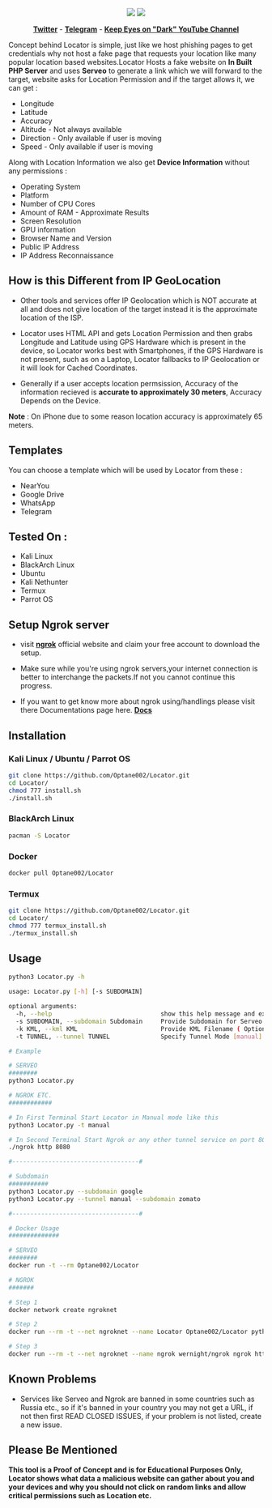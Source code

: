 <p align="center">
<img src="https://img.shields.io/badge/Python-3-brightgreen.svg?style=plastic">
<img src="https://img.shields.io/badge/Docker-✔-blue.svg?style=plastic">
</p>

<p align="center">
  <a href="https://twitter.com/LDCre002"><b>Twitter</b></a>
  <span> - </span>
  <a href="https://t.me/DarkBYOptane"><b>Telegram</b></a>
  <span> - </span>
  <a href="https://www.youtube.com/channel/UCfE3rGCGU8pQ3jZHmurtS9A"><b>Keep Eyes on "Dark" YouTube Channel</b></a>
</p>

Concept behind Locator is simple, just like we host phishing pages to get credentials why not host a fake page that requests your location like many popular location based websites.Locator Hosts a fake website on **In Built PHP Server** and uses **Serveo** to generate a link which we will forward to the target, website asks for Location Permission and if the target allows it, we can get :

* Longitude
* Latitude
* Accuracy
* Altitude - Not always available
* Direction - Only available if user is moving
* Speed - Only available if user is moving

Along with Location Information we also get **Device Information** without any permissions :

* Operating System
* Platform
* Number of CPU Cores
* Amount of RAM - Approximate Results
* Screen Resolution
* GPU information
* Browser Name and Version
* Public IP Address
* IP Address Reconnaissance

## How is this Different from IP GeoLocation

* Other tools and services offer IP Geolocation which is NOT accurate at all and does not give location of the target instead it is the approximate location of the ISP.

* Locator uses HTML API and gets Location Permission and then grabs Longitude and Latitude using GPS Hardware which is present in the device, so Locator works best with Smartphones, if the GPS Hardware is not present, such as on a Laptop, Locator fallbacks to IP Geolocation or it will look for Cached Coordinates.  

* Generally if a user accepts location permsission, Accuracy of the information recieved is **accurate to approximately 30 meters**, Accuracy Depends on the Device.

**Note** : On iPhone due to some reason location accuracy is approximately 65 meters.

## Templates

You can choose a template which will be used by Locator from these : 

* NearYou
* Google Drive
* WhatsApp
* Telegram

## Tested On :

* Kali Linux
* BlackArch Linux
* Ubuntu
* Kali Nethunter
* Termux
* Parrot OS

## Setup Ngrok server

* visit <a href="https://ngrok.com/"><b>ngrok</b></a> official website and claim your free account to download the setup.
* Make sure while you're using ngrok servers,your internet connection is better to interchange the packets.If not you cannot continue this progress.

* If you want to get know more about ngrok using/handlings please visit there Documentations page here. <a href="https://ngrok.com/docs"><b>Docs</b></a>

## Installation

### Kali Linux / Ubuntu / Parrot OS

```bash
git clone https://github.com/Optane002/Locator.git
cd Locator/
chmod 777 install.sh
./install.sh
```

### BlackArch Linux

```bash
pacman -S Locator
```

### Docker

```bash
docker pull Optane002/Locator
```

### Termux

```bash
git clone https://github.com/Optane002/Locator.git
cd Locator/
chmod 777 termux_install.sh
./termux_install.sh
```

## Usage

```bash
python3 Locator.py -h

usage: Locator.py [-h] [-s SUBDOMAIN]

optional arguments:
  -h, --help                              show this help message and exit
  -s SUBDOMAIN, --subdomain Subdomain 	  Provide Subdomain for Serveo URL ( Optional )
  -k KML, --kml KML                       Provide KML Filename ( Optional )
  -t TUNNEL, --tunnel TUNNEL              Specify Tunnel Mode [manual]

# Example

# SERVEO 
########
python3 Locator.py

# NGROK ETC.
############

# In First Terminal Start Locator in Manual mode like this
python3 Locator.py -t manual

# In Second Terminal Start Ngrok or any other tunnel service on port 8080
./ngrok http 8080

#-----------------------------------#

# Subdomain
########### 
python3 Locator.py --subdomain google
python3 Locator.py --tunnel manual --subdomain zomato

#-----------------------------------#

# Docker Usage
##############

# SERVEO
########
docker run -t --rm Optane002/Locator

# NGROK
#######

# Step 1
docker network create ngroknet

# Step 2
docker run --rm -t --net ngroknet --name Locator Optane002/Locator python3 Locator.py -t manual

# Step 3
docker run --rm -t --net ngroknet --name ngrok wernight/ngrok ngrok http Locator:8080
```

## Known Problems

* Services like Serveo and Ngrok are banned in some countries such as Russia etc., so if it's banned in your country you may not get a URL, if not then first READ CLOSED ISSUES, if your problem is not listed, create a new issue.

## Please Be Mentioned

**This tool is a Proof of Concept and is for Educational Purposes Only, Locator shows what data a malicious website can gather about you and your devices and why you should not click on random links and allow critical permissions such as Location etc.**

